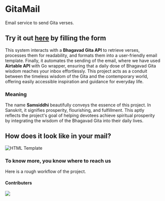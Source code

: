 # GitaMail
Email service to send Gita verses.

## Try it out [here](https://airtable.com/app2DrQEL9dCHB9MQ/pag9zgmrHgU6CXUBO/form) by filling the form

 This system interacts with a **Bhagavad Gita API** to retrieve verses, processes them for readability, and formats them into a user-friendly email template. Finally, it automates the sending of the email, where we have used **Airtable API** with Go wrapper, ensuring that a daily dose of Bhagavad Gita wisdom reaches your inbox effortlessly. This project acts as a conduit between the timeless wisdom of the Gita and the contemporary world, offering easily accessible inspiration and guidance for everyday life.

### Meaning

 The name **Samsiddhi** beautifully conveys the essence of this project. In Sanskrit, it signifies prosperity, flourishing, and fulfillment. This aptly reflects the project's goal of helping devotees achieve spiritual prosperity by integrating the wisdom of the Bhagavad Gita into their daily lives.

## How does it look like in your mail?

![HTML Template](https://github.com/sam-913/GitaMail-Samsiddhi/blob/2b2f72007eac074be2b70d3cc93da17d6a4bb033/demo_MAIL.png)

### To know more, you know where to reach us

Here is a rough workflow of the project.

#### Contributers

<a href="https://github.com/aloner-pro/GitaMail-Samsiddhi/graphs/contributors">
  <img src="https://contrib.rocks/image?repo=aloner-pro/GitaMail-Samsiddhi" />
</a>
